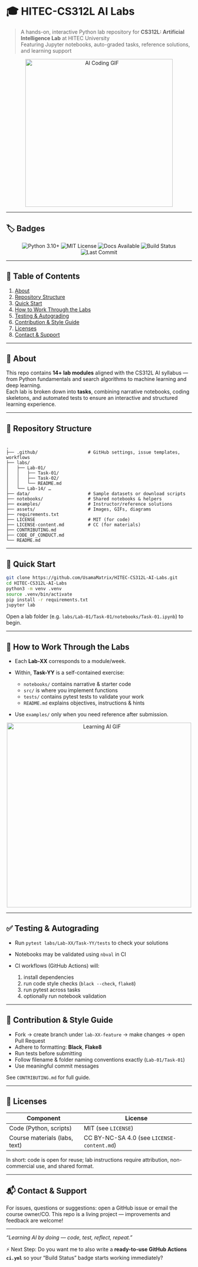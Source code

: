 # 🎓 HITEC-CS312L AI Labs

> A hands-on, interactive Python lab repository for **CS312L: Artificial Intelligence Lab** at HITEC University  
> Featuring Jupyter notebooks, auto-graded tasks, reference solutions, and learning support

<p align="center">
  <img src="https://media.giphy.com/media/v1.Y2lkPTc5MGI3NjExejY2NTc2a3RpdmVwcmlxbmpwanVybHJ1b3Uxczd6anR1c3R3OWMzcyZlcD12MV9naWZzX3NlYXJjaCZjdD1n/Lny6Rw04nsOOc/giphy.gif" width="400" alt="AI Coding GIF">
</p>

---

## 🏷️ Badges

<p align="center">
  <img src="https://img.shields.io/badge/python-3.10%2B-blue" alt="Python 3.10+">
  <img src="https://img.shields.io/badge/license-MIT-green" alt="MIT License">
  <img src="https://img.shields.io/badge/docs-available-brightgreen" alt="Docs Available">
  <img src="https://img.shields.io/github/actions/workflow/status/UsamaMatrix/HITEC-CS312L-AI-Labs/ci.yml?branch=main" alt="Build Status">
  <img src="https://img.shields.io/github/last-commit/UsamaMatrix/HITEC-CS312L-AI-Labs" alt="Last Commit">
</p>

---

## 🧭 Table of Contents

1. [About](#about)  
2. [Repository Structure](#repository-structure)  
3. [Quick Start](#quick-start)  
4. [How to Work Through the Labs](#how-to-work-through-the-labs)  
5. [Testing & Autograding](#testing--autograding)  
6. [Contribution & Style Guide](#contribution--style-guide)  
7. [Licenses](#licenses)  
8. [Contact & Support](#contact--support)  

---

## 🧠 About

This repo contains **14+ lab modules** aligned with the CS312L AI syllabus — from Python fundamentals and search algorithms to machine learning and deep learning.  
Each lab is broken down into **tasks**, combining narrative notebooks, coding skeletons, and automated tests to ensure an interactive and structured learning experience.  

---

## 📁 Repository Structure

```

.
├── .github/                   # GitHub settings, issue templates, workflows
├── labs/
│   ├── Lab-01/
│   │   ├── Task-01/
│   │   ├── Task-02/
│   │   └── README.md
│   └── Lab-14/ …
├── data/                      # Sample datasets or download scripts
├── notebooks/                 # Shared notebooks & helpers
├── examples/                  # Instructor/reference solutions
├── assets/                    # Images, GIFs, diagrams
├── requirements.txt
├── LICENSE                    # MIT (for code)
├── LICENSE-content.md         # CC (for materials)
├── CONTRIBUTING.md
├── CODE_OF_CONDUCT.md
└── README.md

````

---

## 🚀 Quick Start

```bash
git clone https://github.com/UsamaMatrix/HITEC-CS312L-AI-Labs.git
cd HITEC-CS312L-AI-Labs
python3 -m venv .venv
source .venv/bin/activate
pip install -r requirements.txt
jupyter lab
````

Open a lab folder (e.g. `labs/Lab-01/Task-01/notebooks/Task-01.ipynb`) to begin.

---

## 🎯 How to Work Through the Labs

* Each **Lab-XX** corresponds to a module/week.
* Within, **Task-YY** is a self-contained exercise:

  * `notebooks/` contains narrative & starter code
  * `src/` is where you implement functions
  * `tests/` contains pytest tests to validate your work
  * `README.md` explains objectives, instructions & hints
* Use `examples/` only when you need reference after submission.

<p align="center">
  <img src="https://media0.giphy.com/media/v1.Y2lkPTc5MGI3NjExem53MTg3dDkwOXhpOGF3NTJkbDJrcjN1bHB5aWswdDZ6OGdrNGVqOCZlcD12MV9pbnRlcm5hbF9naWZfYnlfaWQmY3Q9Zw/dZX3AduGrY3uJ7qCsx/giphy.gif" width="500" alt="Learning AI GIF">
</p>

---

## ✅ Testing & Autograding

* Run `pytest labs/Lab-XX/Task-YY/tests` to check your solutions
* Notebooks may be validated using `nbval` in CI
* CI workflows (GitHub Actions) will:

  1. install dependencies
  2. run code style checks (`black --check`, `flake8`)
  3. run pytest across tasks
  4. optionally run notebook validation

---

## 🤝 Contribution & Style Guide

* Fork → create branch under `lab-XX-feature` → make changes → open Pull Request
* Adhere to formatting: **Black**, **Flake8**
* Run tests before submitting
* Follow filename & folder naming conventions exactly (`Lab-01/Task-01`)
* Use meaningful commit messages

See `CONTRIBUTING.md` for full guide.

---

## 📝 Licenses

| Component                     | License                                    |
| ----------------------------- | ------------------------------------------ |
| Code (Python, scripts)        | MIT (see `LICENSE`)                        |
| Course materials (labs, text) | CC BY-NC-SA 4.0 (see `LICENSE-content.md`) |

In short: code is open for reuse; lab instructions require attribution, non-commercial use, and shared format.

---

## 📬 Contact & Support

For issues, questions or suggestions: open a GitHub issue or email the course owner/CO.
This repo is a living project — improvements and feedback are welcome!

---

*“Learning AI by doing — code, test, reflect, repeat.”*

⚡ Next Step: Do you want me to also write a **ready-to-use GitHub Actions `ci.yml`** so your “Build Status” badge starts working immediately?
```
